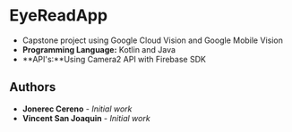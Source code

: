 # EyeReadApp
* Capstone project using Google Cloud Vision and Google Mobile Vision
* **Programming Language:** Kotlin and Java
* **API's:**Using Camera2 API with Firebase SDK 



## Authors

* **Jonerec Cereno** - *Initial work* 
* **Vincent San Joaquin** - *Initial work* 
